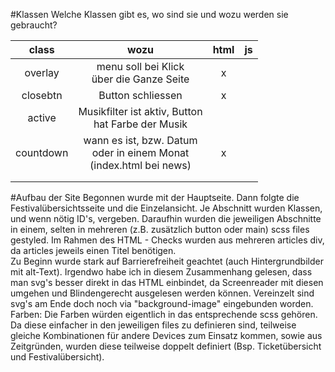 #Klassen
Welche Klassen gibt es, wo sind sie und wozu 
werden sie gebraucht? 

| class        |  wozu | html           | js  |
| :-------------:|  :-------------: | :-------------: | :-----: |
| overlay    | menu soll bei Klick <br>über die Ganze Seite | x|  |
| closebtn      | Button schliessen |   x |  |
| active | Musikfilter ist aktiv, Button <br>hat Farbe der Musik |  |  |
| countdown | wann es ist, bzw. Datum <br>oder in einem Monat <br>(index.html bei news) | x |  |
|  |  |  |  |
|  |  |  |  |



#Aufbau der Site
Begonnen wurde mit der Hauptseite. Dann folgte die Festivalübersichtsseite
und die Einzelansicht. Je Abschnitt wurden Klassen, und wenn nötig 
ID's, vergeben. Daraufhin wurden die jeweiligen Abschnitte in einem, selten 
in mehreren (z.B. zusätzlich button oder main) scss files gestyled. 
Im Rahmen des HTML - Checks wurden aus mehreren articles div, da 
articles jeweils einen Titel benötigen.  
Zu Beginn wurde stark auf 
Barrierefreiheit geachtet (auch Hintergrundbilder mit alt-Text). 
Irgendwo habe ich in diesem Zusammenhang gelesen, dass man svg's besser 
direkt in das HTML einbindet, da Screenreader mit diesen umgehen und 
 Blindengerecht ausgelesen werden können.  Vereinzelt sind svg's 
 am Ende doch noch via "background-image" eingebunden worden.   
 Farben: Die Farben würden eigentlich in das entsprechende scss gehören. Da diese einfacher
 in den jeweiligen files zu definieren sind, teilweise gleiche Kombinationen für andere
 Devices zum Einsatz kommen, sowie aus Zeitgründen, wurden diese teilweise doppelt definiert
 (Bsp. Ticketübersicht und Festivalübersicht).